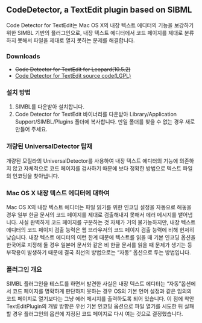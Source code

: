 ## CodeDetector, a TextEdit plugin based on SIBML

Code Detector for TextEdit는 Mac OS X의 내장 텍스트 에디터의 기능을 보강하기 위한 SIMBL 기반의 플러그인으로, 내장 텍스트 에디터에서 코드 페이지를 제대로 분류하지 못해서 파일을 제대로 열지 못하는 문제를 해결합니다.

### Downloads

- ~~Code Detector for TextEdit for Leopard(10.5.2)~~
- [Code Detector for TextEdit source code(LGPL)](https://github.com/maidaro/codedetector/archive/refs/tags/1.0.zip)

### 설치 방법

1. SIMBL를 다운받아 설치합니다.
2. Code Detector for TextEdit 바이너리를 다운받아 Library/Application Support/SIMBL/Plugins 폴더에 복사합니다. 만일 폴더를 찾을 수 없는 경우 새로 만들어 주세요.

### 개량된 UniversalDetector 탑재

개량된 모질라의 UniversalDetector를 사용하여 내장 텍스트 에디터의 기능에 의존하지 않고 자체적으로 코드 페이지를 검사하기 때문에 보다 정확한 방법으로 텍스트 파일의 인코딩을 찾아냅니다.

### Mac OS X 내장 텍스트 에디터에 대하여

Mac OS X의 내장 텍스트 에디터는 파일 읽기를 위한 인코딩 설정을 자동으로 해놓을 경우 일부 한글 문서의 코드 페이지를 제대로 검출해내지 못해서 에러 메시지를 뱉어냅니다. 사실 완벽하게 코드 페이지를 구분하는 것 자체가 거의 불가능하지만, 내장 텍스트 에디터의 코드 페이지 검출 능력은 웹 브라우저의 코드 페이지 검출 능력에 비해 현저히 낮습니다. 내장 텍스트 에디터의 이런 한계 때문에 텍스트를 읽을 때 기본 인코딩 옵션을 한국어로 지정해 둘 경우 일본어 문서와 같은 비 한글 문서를 읽을 때 문제가 생기는 등 부작용이 발생하기 때문에 결국 최선의 방법으로는 “자동” 옵션으로 두는 방법입니다.

### 플러그인 개요

SIMBL 플러그인을 테스트를 하면서 발견한 사실은 내장 텍스트 에디터는 “자동”옵션에서 코드 페이지를 명확하게 판단하지 못하는 경우 OS의 기본 언어 설정과 같은 임의의 코드 페이지로 열기보다는 그냥 에러 메시지를 출력하도록 되어 있습니다. 이 점에 착안 TextEditPlugin의 개발 방향은 우선 기본 인코딩 옵션으로 파일 열기를 시도한 뒤 실패할 경우 플러그인의 옵션에 지정된 코드 페이지로 다시 여는 것으로 결정했습니다.
